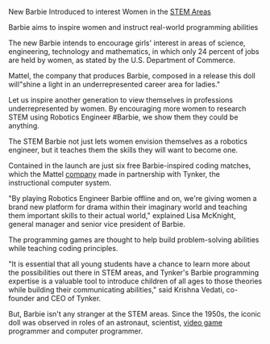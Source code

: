 New Barbie Introduced to interest Women in the <a href="http://www.yaleschoolpa.com/about/curriculum/steam/">STEM Areas</a>

Barbie aims to inspire women and instruct real-world programming abilities

The new Barbie intends to encourage girls' interest in areas of science, engineering, technology and mathematics, in which only 24 percent of jobs are held by women, as stated by the U.S. Department of Commerce.

Mattel, the company that produces Barbie, composed in a release this doll will"shine a light in an underrepresented career area for ladies."

Let us inspire another generation to view themselves in professions underrepresented by women. By encouraging more women to research STEM using Robotics Engineer #Barbie, we show them they could be anything.

The STEM Barbie not just lets women envision themselves as a robotics engineer, but it teaches them the skills they will want to become one.

Contained in the launch are just six free Barbie-inspired coding matches, which the Mattel <a href="http://www.anobii.com/groups/01920ef08181baf2ae">company</a> made in partnership with Tynker, the instructional computer system.

"By playing Robotics Engineer Barbie offline and on, we're giving women a brand new platform for drama within their imaginary world and teaching them important skills to their actual world," explained Lisa McKnight, general manager and senior vice president of Barbie.

The programming games are thought to help build problem-solving abilities while teaching coding principles.

"It is essential that all young students have a chance to learn more about the possibilities out there in STEM areas, and Tynker's Barbie programming expertise is a valuable tool to introduce children of all ages to those theories while building their communicating abilities," said Krishna Vedati, co-founder and CEO of Tynker.

But, Barbie isn't any stranger at the STEM areas. Since the 1950s, the iconic doll was observed in roles of an astronaut, scientist, <a href="http://girlsgogogames.biz/">video game</a> programmer and computer programmer. 
